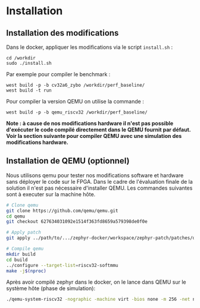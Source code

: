 # Installation

## Installation des modifications

Dans le docker, appliquer les modifications via le script `install.sh` :

```
cd /workdir
sudo ./install.sh
```

Par exemple pour compiler le benchmark :
```
west build -p -b cv32a6_zybo /workdir/perf_baseline/
west build -t run
```

Pour compiler la version QEMU on utilise la commande :
```
west build -p -b qemu_riscv32 /workdir/perf_baseline/
```

**Note : à cause de nos modifications hardware il n'est pas possible d'exécuter le code compilé directement dans le QEMU fournit par défaut. Voir la section suivante pour compiler QEMU avec une simulation des modifications hardware.**

## Installation de QEMU (optionnel)

Nous utilisons qemu pour tester nos modifications software et hardware sans déployer le code sur le FPGA. Dans le cadre de l'évaluation finale de la solution il n'est pas nécessaire d'installer QEMU. Les commandes suivantes sont à executer sur la machine hôte.

```bash
# Clone qemu
git clone https://github.com/qemu/qemu.git
cd qemu
git checkout 627634031092e1514f363fd8659a579398de0f0e

# Apply patch
git apply ../path/to/.../zephyr-docker/workspace/zephyr-patch/patches/qemu_patch

# Compile qemu
mkdir build
cd build
../configure --target-list=riscv32-softmmu
make -j$(nproc)
```

Après avoir compilé zephyr dans le docker, on le lance dans QEMU sur le système hôte (phase de simulation):

```bash
./qemu-system-riscv32 -nographic -machine virt -bios none -m 256 -net none -pidfile qemu.pid -chardev stdio,id=con,mux=on -serial chardev:con -mon chardev=con,mode=readline -icount shift=6,align=off,sleep=off -rtc clock=vm -kernel  ../../../riscV/zephyr-docker/workspace/build/zephyr/zephyr.elf
```